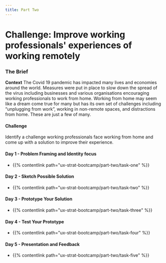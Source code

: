 ```yaml
---
title: Part Two
---
```


# Challenge: Improve working professionals' experiences of working remotely

### The Brief

**Context** 
The Covid 19 pandemic has impacted many lives and economies around the world. Measures were put in place to slow down the spread of the virus including businesses and various organisations encouraging working professionals to work from home. Working from home may seem like a dream come true for many but has its own set of challenges including “unplugging from work”, working in non-remote spaces, and distractions from home. These are just a few of many.   

#### Challenge
Identify a challenge working professionals face working from home and come up with a solution to improve their experience.

#### Day 1 - Problem Framing and Identity focus
- {{% contentlink path="ux-strat-bootcamp/part-two/task-one" %}}


#### Day 2 - Sketch Possible Solution
- {{% contentlink path="ux-strat-bootcamp/part-two/task-two" %}}

#### Day 3 - Prototype Your Solution
- {{% contentlink path="ux-strat-bootcamp/part-two/task-three" %}}

#### Day 4 - Test Your Prototype
- {{% contentlink path="ux-strat-bootcamp/part-two/task-four" %}}

#### Day 5 - Presentation and Feedback
- {{% contentlink path="ux-strat-bootcamp/part-two/task-five" %}}





